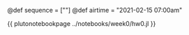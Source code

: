 @def sequence = [""]
@def airtime = "2021-02-15 07:00am"

{{ plutonotebookpage ../notebooks/week0/hw0.jl }}